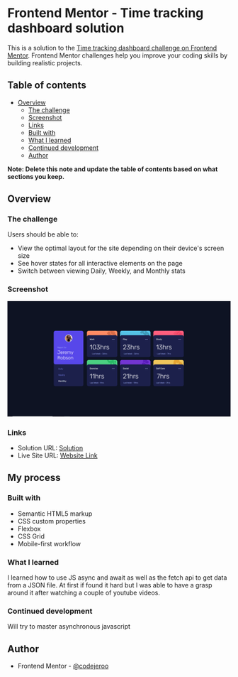 # Frontend Mentor - Time tracking dashboard solution

This is a solution to the [Time tracking dashboard challenge on Frontend Mentor](https://www.frontendmentor.io/challenges/time-tracking-dashboard-UIQ7167Jw). Frontend Mentor challenges help you improve your coding skills by building realistic projects. 

## Table of contents

- [Overview](#overview)
  - [The challenge](#the-challenge)
  - [Screenshot](#screenshot)
  - [Links](#links)
  - [Built with](#built-with)
  - [What I learned](#what-i-learned)
  - [Continued development](#continued-development)
  - [Author](#author)

**Note: Delete this note and update the table of contents based on what sections you keep.**

## Overview

### The challenge

Users should be able to:

- View the optimal layout for the site depending on their device's screen size
- See hover states for all interactive elements on the page
- Switch between viewing Daily, Weekly, and Monthly stats

### Screenshot

![](./screenshot.png)

### Links

- Solution URL: [Solution](https://github.com/codejeroo/time-dashboard-2)
- Live Site URL: [Website Link](https://codejeroo.github.io/time-dashboard-2/)
## My process

### Built with

- Semantic HTML5 markup
- CSS custom properties
- Flexbox
- CSS Grid
- Mobile-first workflow

### What I learned

I learned how to use JS async and await  as well as the fetch api to get data from a JSON file. At first if found it hard but I was able to have a grasp around it after watching a couple of youtube videos. 

### Continued development

Will try to master asynchronous javascript


## Author

- Frontend Mentor - [@codejeroo](https://www.frontendmentor.io/profile/codejeroo)